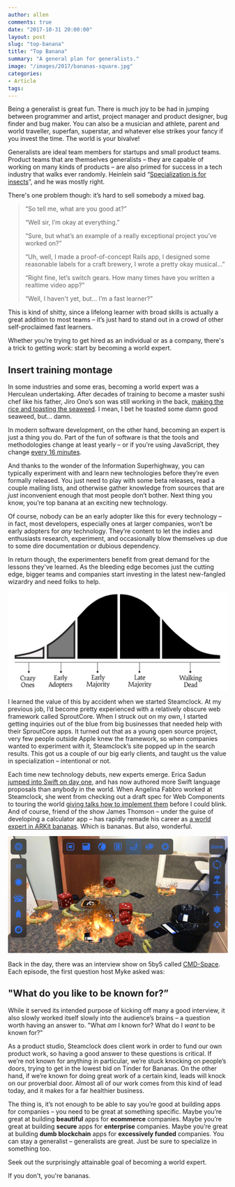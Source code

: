```yaml
---
author: allen
comments: true
date: "2017-10-31 20:00:00"
layout: post
slug: "top-banana"
title: "Top Banana"
summary: "A general plan for generalists."
image: "/images/2017/bananas-square.jpg"
categories:
- Article
tags:
---
```


Being a generalist is great fun. There is much joy to be had in jumping between programmer and artist, project manager and product designer, bug finder and bug maker. You can also be a musician and athlete, parent and world traveller, superfan, superstar, and whatever else strikes your fancy if you invest the time. The world is your bivalve!

Generalists are ideal team members for startups and small product teams. Product teams that are themselves generalists &ndash; they are capable of working on many kinds of products &ndash; are also primed for success in a tech industry that walks ever randomly. Heinlein said “[Specialization is for insects](http://www.elise.com/quotes/heinlein_-_specialization_is_for_insects)”, and he was mostly right. 

There's one problem though: it’s hard to sell somebody a mixed bag.

> “So tell me, what are you good at?”
>
> “Well sir, I’m okay at everything.”
>
> “Sure, but what’s an example of a really exceptional project you’ve worked on?”
>
> “Uh, well, I made a proof-of-concept Rails app, I designed some reasonable labels for a craft brewery, I wrote a pretty okay musical...”
>
> “Right fine, let’s switch gears. How many times have you written a realtime video app?”
>
> “Well, I haven't yet, but... I’m a fast learner?”

This is kind of shitty, since a lifelong learner with broad skills is actually a great addition to most teams &ndash; it’s just hard to stand out in a crowd of other self-proclaimed fast learners.

Whether you’re trying to get hired as an individual or as a company, there's a trick to getting work: start by becoming a world expert.

## Insert training montage

In some industries and some eras, becoming a world expert was a Herculean undertaking. After decades of training to become a master sushi chef like his father, Jiro Ono’s son was still working in the back, [making the rice and toasting the seaweed](https://www.youtube.com/watch?v=xO8QonDtFJQ). I mean, I bet he toasted some damn good seaweed, but... damn.

In modern software development, on the other hand, becoming an expert is just a thing you do. Part of the fun of software is that the tools and methodologies change at least yearly &ndash; or if you're using JavaScript, they change [every 16 minutes](https://www.youtube.com/watch?v=xO8QonDtFJQ).

And thanks to the wonder of the Information Superhighway, you can typically experiment with and learn new technologies before they’re even formally released. You just need to play with some beta releases, read a couple mailing lists, and otherwise gather knowledge from sources that are *just* inconvenient enough that most people don’t bother. Next thing you know, you’re top banana at an exciting new technology.

Of course, nobody can be an early adopter like this for every technology &ndash; in fact, most developers, especially ones at larger companies, won’t be early adopters for *any* technology. They’re content to let the indies and enthusiasts research, experiment, and occasionally blow themselves up due to some dire documentation or dubious dependency.

In return though, the experimenters benefit from great demand for the lessons they've learned. As the bleeding edge becomes just the cutting edge, bigger teams and companies start investing in the latest new-fangled wizardry and need folks to help.

<img src='/images/2017/adoption-curve.png'>

I learned the value of this by accident when we started Steamclock. At my previous job, I’d become pretty experienced with a relatively obscure web framework called SproutCore. When I struck out on my own, I started getting inquiries out of the blue from big businesses that needed help with their SproutCore apps. It turned out that as a young open source project, very few people outside Apple knew the framework, so when companies wanted to experiment with it, Steamclock’s site popped up in the search results. This got us a couple of our big early clients, and taught us the value in specialization &ndash; intentional or not.

Each time new technology debuts, new experts emerge. Erica Sadun [jumped into Swift on day one](http://ericasadun.com/2014/06/03/accessing-command-line-swift/), and has now authored more Swift language proposals than anybody in the world. When Angelina Fabbro worked at Steamclock, she went from checking out a draft spec for Web Components to touring the world [giving talks how to implement them](https://www.youtube.com/watch?v=JNjnv-Gcpnw) before I could blink. And of course, friend of the show James Thomson &ndash; under the guise of developing a calculator app &ndash; has rapidly remade his career as [a world expert in ARKit bananas](https://www.macstories.net/reviews/pcalcs-delightfully-insane-about-screen/). Which is bananas. But also, wonderful.

<img src='/images/2017/pcalc.jpg'>

Back in the day, there was an interview show on 5by5 called [CMD-Space](https://www.relay.fm/cmdspace). Each episode, the first question host Myke asked was:

## "What do you like to be known for?”

While it served its intended purpose of kicking off many a good interview, it also slowly worked itself slowly into the audience’s brains &ndash; a question worth having an answer to. "What *am* I known for? What do I *want* to be known for?"

As a product studio, Steamclock does client work in order to fund our own product work, so having a good answer to these questions is critical. If we’re not known for anything in particular, we’re stuck knocking on people’s doors, trying to get in the lowest bid on Tinder for Bananas. On the other hand, if we’re known for doing great work of a certain kind, leads will knock on our proverbial door. Almost all of our work comes from this kind of lead today, and it makes for a far healthier business.

The thing is, it’s not enough to be able to say you’re good at building apps for companies &ndash; you need to be great at something specific. Maybe you’re great at building **beautiful** apps for **ecommerce** companies. Maybe you’re great at building **secure** apps for **enterprise** companies. Maybe you’re great at building **dumb blockchain** apps for **excessively funded** companies. You can stay a generalist &ndash; generalists are great. Just be sure to specialize in something too.

Seek out the surprisingly attainable goal of becoming a world expert.

If you don't, you're bananas.


